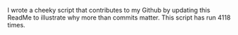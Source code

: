 I wrote a cheeky script that contributes to my Github by updating this ReadMe to illustrate why more than commits matter. This script has run 4118 times.